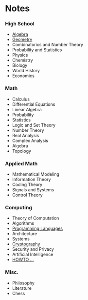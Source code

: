 Notes
=====

### High School
* [Algebra](./high_school/algebra.md)
* [Geometry](./high_school/geometry.md)
* Combinatorics and Number Theory
* Probability and Statistics
* Physics
* Chemistry
* Biology
* World History
* Economics

### Math
* Calculus
* Differential Equations
* Linear Algebra
* Probability
* Statistics
* Logic and Set Theory
* Number Theory
* Real Analysis
* Complex Analysis
* Algebra
* Topology

### Applied Math
* Mathematical Modeling 
* Information Theory
* Coding Theory
* Signals and Systems
* Control Theory

### Computing
* Theory of Computation 
* Algorithms
* [Programming Languages](./computing/pl/pl.md)
* Architecture
* Systems
* [Cryptography](./computing/crypto.md)
* Security and Privacy
* Artificial Intelligence
* [HOWTO ...](./computing/howto.md) 

### Misc.
* Philosophy
* Literature
* Chess
